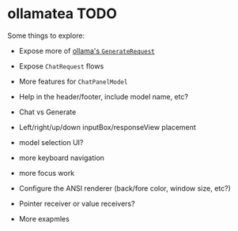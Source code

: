 # ollamatea TODO

Some things to explore:

 * Expose more of [ollama's `GenerateRequest`](https://github.com/ollama/ollama/blob/main/api/types.go#L42)

 * Expose `ChatRequest` flows

 * More features for `ChatPanelModel`
  * Help in the header/footer, include model name, etc?
  * Chat vs Generate
  * Left/right/up/down inputBox/responseView placement
  * model selection UI?
  * more keyboard navigation
  * more focus work
  
 * Configure the ANSI renderer (back/fore color, window size, etc?)

 * Pointer receiver or value receivers?

 * More exapmles

 